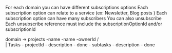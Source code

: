 
For each domain you can have different subscriptions options
Each subscription option can relate to a service (ex: Newsletter, Blog posts )
Each subscription option can have many subscribers
You can also unsubscribe
Each unsubscribe reference must include the subscriptionOptionId and/or subscriptionId

domain -> projects
 -name       -name
 -ownerId      / \
                |
                Tasks
                  - projectId
                  - description 
                  - done
                  - subtasks
                      - description
                      - done

